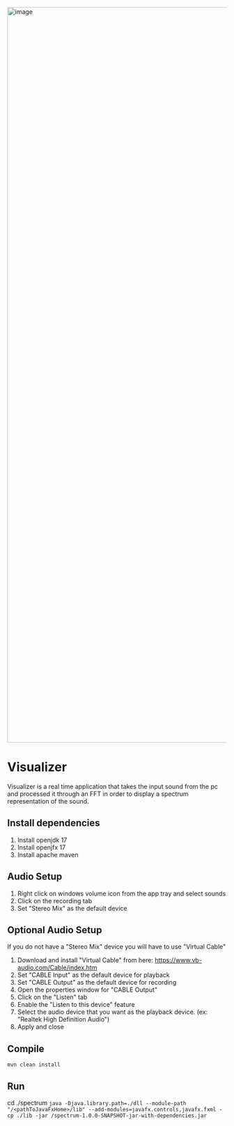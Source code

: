 <img width="1690" alt="image" src="https://github.com/89iuv/visualizer/assets/3298487/3682f44c-2e5d-4f9b-935f-5f66b168f86e">

# Visualizer
Visualizer is a real time application that takes the input sound from the pc and processed it through an FFT in order to display a spectrum representation of the sound.

## Install dependencies
1. Install openjdk 17
2. Install openjfx 17
3. Install apache maven

## Audio Setup
1. Right click on windows volume icon from the app tray and select sounds
2. Click on the recording tab
3. Set "Stereo Mix" as the default device

## Optional Audio Setup
If you do not have a "Stereo Mix" device you will have to use "Virtual Cable"
1. Download and install "Virtual Cable" from here: https://www.vb-audio.com/Cable/index.htm
2. Set "CABLE Input" as the default device for playback
3. Set "CABLE Output" as the default device for recording
4. Open the properties window for "CABLE Output"
5. Click on the "Listen" tab
6. Enable the "Listen to this device" feature
7. Select the audio device that you want as the playback device. (ex: "Realtek High Definition Audio")
8. Apply and close

## Compile
`mvn clean install`

## Run
cd ./spectrum
`java -Djava.library.path=./dll --module-path "/<pathToJavaFxHome>/lib" --add-modules=javafx.controls,javafx.fxml -cp ./lib -jar /spectrum-1.0.0-SNAPSHOT-jar-with-dependencies.jar`
